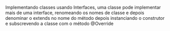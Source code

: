 Implementando classes usando Interfaces, uma classe pode implementar mais de  uma interface, renomeando os nomes de classe e depois  denominar o extends no nome do método depois instanciando o construtor e subscrevendo a classe com o método @Override
